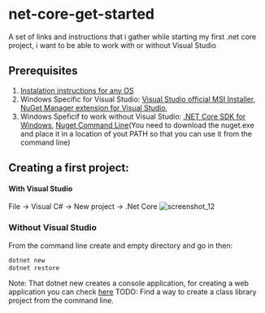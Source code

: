 # net-core-get-started
A set of links and instructions that i gather while starting my first .net core project, i want to be able to work with or without Visual Studio

## Prerequisites
1. [Instalation instructions for any OS](https://www.microsoft.com/net/core#windows)
2. Windows Specific for Visual Studio: [Visual Studio official MSI Installer](https://go.microsoft.com/fwlink/?LinkId=798481), [NuGet Manager extension for Visual Studio](https://dist.nuget.org/visualstudio-2015-vsix/v3.5.0-beta/NuGet.Tools.vsix), 
3. Windows Speficif to work without Visual Studio: [.NET Core SDK for Windows](https://go.microsoft.com/fwlink/?LinkID=798398), [Nuget Command Line](https://dist.nuget.org/index.html)(You need to download the nuget.exe and place it in a location of yout PATH so that you can use it from the command line)

## Creating a first project:
#### With Visual Studio  
File -> Visual C# -> New project -> .Net Core
![screenshot_12](https://cloud.githubusercontent.com/assets/4844997/15785173/1cd055fc-2973-11e6-8311-4b98eb81ff00.png)

### Without Visual Studio
From the command line  create and empty directory and go in then:
```bash
dotnet new
dotnet restore
```   
Note: That dotnet new creates a console application, for creating a web application you can check [here](https://docs.asp.net/en/1.0.0-rc2/getting-started.html) TODO: Find a way to create a class library project from the command line.
